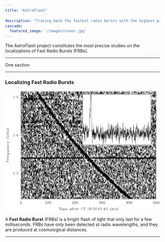 ```yaml
---
title: "AstroFlash"

description: "Tracing back the fastest radio bursts with the highest precision"
cascade:
  featured_image: '/images/cover.jpg'
---
```


The AstroFlash project constitutes the most precise studies on the localizations of Fast Radio Bursts (FRBs).

---

One section

---

### Localizing Fast Radio Bursts

![Fast Radio Burst](images/FRB-example-burst.png)

A **Fast Radio Burst** (FRBs) is a bright flash of light that only last for a few milliseconds. FRBs have only been detected at radio wavelengths, and they are produced at cosmological distances.



---


